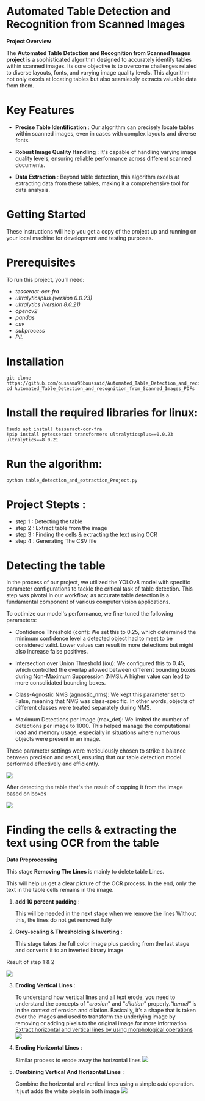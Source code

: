 # **Automated Table Detection and Recognition from Scanned Images**

**Project Overview**

The **Automated Table Detection and Recognition from Scanned Images project** is a sophisticated algorithm designed to accurately identify tables within scanned images. Its core objective is to overcome challenges related to diverse layouts, fonts, and varying image quality levels. This algorithm not only excels at locating tables but also seamlessly extracts valuable data from them.

# Key Features

- **Precise Table Identification** : Our algorithm can precisely locate tables within scanned images, even in cases with complex layouts and diverse fonts.

- **Robust Image Quality Handling** : It's capable of handling varying image quality levels, ensuring reliable performance across different scanned documents.

- **Data Extraction** : Beyond table detection, this algorithm excels at extracting data from these tables, making it a comprehensive tool for data analysis.

# Getting Started

These instructions will help you get a copy of the project up and running on your local machine for development and testing purposes.

# Prerequisites

To run this project, you'll need:

- *tesseract-ocr-fra*
- *ultralyticsplus (version 0.0.23)*
- *ultralytics (version 8.0.21)*
- *opencv2*
- *pandas*
- *csv*
- *subprocess*
- *PIL*

# Installation

    git clone https://github.com/oussama95boussaid/Automated_Table_Detection_and_recognition_from_Scanned_Images_PDFs.git
    cd Automated_Table_Detection_and_recognition_from_Scanned_Images_PDFs

# Install the required libraries for linux:

    !sudo apt install tesseract-ocr-fra
    !pip install pytesseract transformers ultralyticsplus==0.0.23 ultralytics==8.0.21

# Run the algorithm:

    python table_detection_and_extraction_Project.py

# Project Stepts :

-  step 1 : Detecting the table 
-  step 2 : Extract table from the image
-  step 3 : Finding the cells & extracting the text using OCR
-  step 4 : Generating The CSV file

# Detecting the table

In the process of our project, we utilized the YOLOv8 model with specific parameter configurations to tackle the critical task of table detection. This step was pivotal in our workflow, as accurate table detection is a fundamental component of various computer vision applications.

To optimize our model's performance, we fine-tuned the following parameters:

- Confidence Threshold (conf): We set this to 0.25, which determined the minimum confidence level a detected object had to meet to be considered valid. Lower values can result in more detections but might also increase false positives.

- Intersection over Union Threshold (iou): We configured this to 0.45, which controlled the overlap allowed between different bounding boxes during Non-Maximum Suppression (NMS). A higher value can lead to more consolidated bounding boxes.

- Class-Agnostic NMS (agnostic_nms): We kept this parameter set to False, meaning that NMS was class-specific. In other words, objects of different classes were treated separately during NMS.

- Maximum Detections per Image (max_det): We limited the number of detections per image to 1000. This helped manage the computational load and memory usage, especially in situations where numerous objects were present in an image.

These parameter settings were meticulously chosen to strike a balance between precision and recall, ensuring that our table detection model performed effectively and efficiently.

<img src = "img_Preprocessing/combined_org_dete_img.png" >

After detecting the table that's the result of cropping it from the image based on boxes

<img src = "img_Preprocessing/extracted_img.png" >

# Finding the cells & extracting the text using OCR from the table

**Data Preprocessing**

This stage **Removing The Lines** is mainly to delete table Lines. 

This will help us get a clear picture of the OCR process. In the end, only the text in the table cells remains in the image.

1. **add 10 percent padding** :

   This will be needed in the next stage when we remove the lines Without this, the lines do not get removed fully
 
2. **Grey-scaling & Thresholding &  Inverting** :

   This stage takes the full color image plus padding from the last stage and converts it to an inverted binary image

 Result of step 1 & 2 

 <img src = "img_Preprocessing/processed_img.png" >

3. **Eroding Vertical Lines** :

   To understand how vertical lines and all text erode, you need to understand the concepts of "*erosion*" and "*dilation*" properly.*“kernel”* is in the context of erosion and dilation. Basically, it’s a shape that is taken over the images and used to transform the 
   underlying image by removing or adding pixels to the original image.for more information <a href = "https://docs.opencv.org/4.x/dd/dd7/tutorial_morph_lines_detection.html">Extract horizontal and vertical lines by using morphological operations </a>
   <img src = "img_Preprocessing/ver_dilate_img.png" >

4. **Eroding Horizontal Lines** :

   Similar process to erode away the horizontal lines
   <img src = "img_Preprocessing/hor_dilate_img.png" >

5. **Combining Vertical And Horizontal Lines** :

   Combine the horizontal and vertical lines using a simple *add* operation. It just adds the white pixels in both image
   <img src = "img_Preprocessing/combined_img.png" >


   

